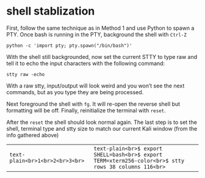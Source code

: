 # shell stablization
First, follow the same technique as in Method 1 and use Python to spawn a PTY. Once bash is running in the PTY, background the shell with `Ctrl-Z`

`python -c 'import pty; pty.spawn("/bin/bash")'`

With the shell still backgrounded, now set the current STTY to type raw and tell it to echo the input characters with the following command:

`stty raw -echo`

With a raw stty, input/output will look weird and you won’t see the next commands, but as you type they are being processed.

Next foreground the shell with `fg`. It will re-open the reverse shell but formatting will be off. Finally, reinitialize the terminal with `reset`.

After the `reset` the shell should look normal again. The last step is to set the shell, terminal type and stty size to match our current Kali window (from the info gathered above)

|     |     |
| --- | --- |
| ```text-plain<br>1<br>2<br>3<br>``` | ```text-plain<br>$ export SHELL=bash<br>$ export TERM=xterm256-color<br>$ stty rows 38 columns 116<br>``` |